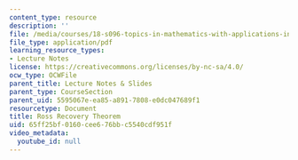 ```yaml
---
content_type: resource
description: ''
file: /media/courses/18-s096-topics-in-mathematics-with-applications-in-finance-fall-2013/65ff25bf0160cee676bbc5540cdf951f_MIT18_S096F13_lecnote25.pdf
file_type: application/pdf
learning_resource_types:
- Lecture Notes
license: https://creativecommons.org/licenses/by-nc-sa/4.0/
ocw_type: OCWFile
parent_title: Lecture Notes & Slides
parent_type: CourseSection
parent_uid: 5595067e-ea85-a891-7808-e0dc047689f1
resourcetype: Document
title: Ross Recovery Theorem
uid: 65ff25bf-0160-cee6-76bb-c5540cdf951f
video_metadata:
  youtube_id: null
---
```

